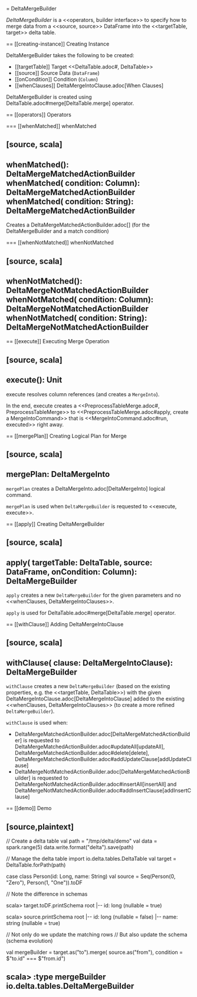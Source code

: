 = DeltaMergeBuilder

*DeltaMergeBuilder* is a <<operators, builder interface>> to specify how to merge data from a <<source, source>> DataFrame into the <<targetTable, target>> delta table.

== [[creating-instance]] Creating Instance

DeltaMergeBuilder takes the following to be created:

* [[targetTable]] Target <<DeltaTable.adoc#, DeltaTable>>
* [[source]] Source Data (`DataFrame`)
* [[onCondition]] Condition (`Column`)
* [[whenClauses]] DeltaMergeIntoClause.adoc[When Clauses]

DeltaMergeBuilder is created using DeltaTable.adoc#merge[DeltaTable.merge] operator.

== [[operators]] Operators

=== [[whenMatched]] whenMatched

[source, scala]
----
whenMatched(): DeltaMergeMatchedActionBuilder
whenMatched(
  condition: Column): DeltaMergeMatchedActionBuilder
whenMatched(
  condition: String): DeltaMergeMatchedActionBuilder
----

Creates a DeltaMergeMatchedActionBuilder.adoc[] (for the DeltaMergeBuilder and a match condition)

=== [[whenNotMatched]] whenNotMatched

[source, scala]
----
whenNotMatched(): DeltaMergeNotMatchedActionBuilder
whenNotMatched(
  condition: Column): DeltaMergeNotMatchedActionBuilder
whenNotMatched(
  condition: String): DeltaMergeNotMatchedActionBuilder
----

== [[execute]] Executing Merge Operation

[source, scala]
----
execute(): Unit
----

execute resolves column references (and creates a `MergeInto`).

In the end, execute creates a <<PreprocessTableMerge.adoc#, PreprocessTableMerge>> to <<PreprocessTableMerge.adoc#apply, create a MergeIntoCommand>> that is <<MergeIntoCommand.adoc#run, executed>> right away.

== [[mergePlan]] Creating Logical Plan for Merge

[source, scala]
----
mergePlan: DeltaMergeInto
----

`mergePlan` creates a DeltaMergeInto.adoc[DeltaMergeInto] logical command.

`mergePlan` is used when `DeltaMergeBuilder` is requested to <<execute, execute>>.

== [[apply]] Creating DeltaMergeBuilder

[source, scala]
----
apply(
  targetTable: DeltaTable,
  source: DataFrame,
  onCondition: Column): DeltaMergeBuilder
----

`apply` creates a new `DeltaMergeBuilder` for the given parameters and no <<whenClauses, DeltaMergeIntoClauses>>.

`apply` is used for DeltaTable.adoc#merge[DeltaTable.merge] operator.

== [[withClause]] Adding DeltaMergeIntoClause

[source, scala]
----
withClause(
  clause: DeltaMergeIntoClause): DeltaMergeBuilder
----

`withClause` creates a new `DeltaMergeBuilder` (based on the existing properties, e.g. the <<targetTable, DeltaTable>>) with the given DeltaMergeIntoClause.adoc[DeltaMergeIntoClause] added to the existing <<whenClauses, DeltaMergeIntoClauses>> (to create a more refined `DeltaMergeBuilder`).

`withClause` is used when:

* DeltaMergeMatchedActionBuilder.adoc[DeltaMergeMatchedActionBuilder] is requested to DeltaMergeMatchedActionBuilder.adoc#updateAll[updateAll], DeltaMergeMatchedActionBuilder.adoc#delete[delete], DeltaMergeMatchedActionBuilder.adoc#addUpdateClause[addUpdateClause]
* DeltaMergeNotMatchedActionBuilder.adoc[DeltaMergeMatchedActionBuilder] is requested to DeltaMergeNotMatchedActionBuilder.adoc#insertAll[insertAll] and DeltaMergeNotMatchedActionBuilder.adoc#addInsertClause[addInsertClause]

== [[demo]] Demo

[source,plaintext]
----
// Create a delta table
val path = "/tmp/delta/demo"
val data = spark.range(5)
data.write.format("delta").save(path)

// Manage the delta table
import io.delta.tables.DeltaTable
val target = DeltaTable.forPath(path)

case class Person(id: Long, name: String)
val source = Seq(Person(0, "Zero"), Person(1, "One")).toDF

// Note the difference in schemas

scala> target.toDF.printSchema
root
 |-- id: long (nullable = true)

scala> source.printSchema
root
 |-- id: long (nullable = false)
 |-- name: string (nullable = true)

// Not only do we update the matching rows
// But also update the schema (schema evolution)

val mergeBuilder = target.as("to").merge(
  source.as("from"),
  condition = $"to.id" === $"from.id")

scala> :type mergeBuilder
io.delta.tables.DeltaMergeBuilder
----
